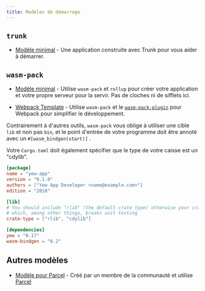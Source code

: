 ```yaml
---
title: Modèles de démarrage
---
```


## `trunk`

- [Modèle minimal](https://github.com/yewstack/yew-trunk-minimal-template) - Une application construite avec Trunk pour vous aider à démarrer.

## `wasm-pack`

- [Modèle minimal](https://github.com/yewstack/yew-wasm-pack-minimal) - Utilise `wasm-pack` et `rollup` pour créer votre application et votre propre serveur pour la servir. Pas de cloches ni de sifflets ici.

- [Webpack Template](https://github.com/yewstack/yew-wasm-pack-template) - Utilise `wasm-pack` et le [`wasm-pack-plugin`](https://github.com/wasm-tool/wasm-pack-plugin) pour Webpack pour simplifier le développement.

Contrairement à d'autres outils, `wasm-pack` vous oblige à utiliser une cible `lib` et non pas `bin`, et le point d'entrée de votre programme doit être annoté avec un `#[wasm_bindgen(start)]` .

Votre `Cargo.toml` doit également spécifier que le type de votre caisse est un "cdylib".

```toml
[package]
name = "yew-app"
version = "0.1.0"
authors = ["Yew App Developer <name@example.com>"]
edition = "2018"

[lib]
# You should include "rlib" (the default crate type) otherwise your crate can't be used as a Rust library
# which, among other things, breaks unit testing
crate-type = ["rlib", "cdylib"]

[dependencies]
yew = "0.17"
wasm-bindgen = "0.2"
```

## Autres modèles

- [Modèle pour Parcel](https://github.com/spielrs/yew-parcel-template) - Créé par un membre de la communauté et utilise [Parcel](https://parceljs.org/)
